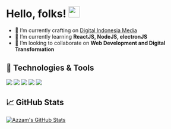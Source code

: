 <!-- ### Hi there 👋 -->
# Hello, folks! <img src="https://raw.githubusercontent.com/MartinHeinz/MartinHeinz/master/wave.gif" width="30px">

- 🔭 I’m currently crafting on <a href="https://github.com/orgs/Digital-Indonesia-Media">Digital Indonesia Media</a>
- 🌱 I’m currently learning <strong>ReactJS, NodeJS, electronJS</strong>
- 👯 I’m looking to collaborate on <strong>Web Development and Digital Transformation</strong>

## 🔧 Technologies & Tools
![](https://img.shields.io/badge/Code-PHP-informational?style=flat&logo=php&logoColor=white&color=2bbc8a)
![](https://img.shields.io/badge/Code-Python-informational?style=flat&logo=python&logoColor=white&color=2bbc8a)
![](https://img.shields.io/badge/Code-JavaScript-informational?style=flat&logo=javascript&logoColor=white&color=2bbc8a)
![](https://img.shields.io/badge/Code-Laravel-informational?style=flat&logo=laravel&logoColor=white&color=2bbc8a)
![](https://img.shields.io/badge/Tools-Docker-informational?style=flat&logo=docker&logoColor=white&color=2bbc8a)

## &#x1f4c8; GitHub Stats

<a href="https://github.com/Azzamjiul/Azzamjiul">
  <img align="center" src="https://github-readme-stats.vercel.app/api?username=Azzamjiul&show_icons=true&line_height=27&count_private=true&title_color=ffffff&text_color=c9cacc&icon_color=2bbc8a&bg_color=1d1f21" alt="Azzam's GitHub Stats" />
</a>


<!--
**Azzamjiul/Azzamjiul** is a ✨ _special_ ✨ repository because its `README.md` (this file) appears on your GitHub profile.

<a href="https://github.com/Azzamjiul/Azzamjiul">
  <img align="center" src="https://github-readme-stats.vercel.app/api/top-langs/?username=Azzamjiul&hide=java,html&title_color=ffffff&text_color=c9cacc&icon_color=2bbc8a&bg_color=1d1f21" />
</a>

Here are some ideas to get you started:

- 🔭 I’m currently working on ...
- 🌱 I’m currently learning ...
- 👯 I’m looking to collaborate on ...
- 🤔 I’m looking for help with ...
- 💬 Ask me about ...
- 📫 How to reach me: ...
- 😄 Pronouns: ...
- ⚡ Fun fact: ...
-->
